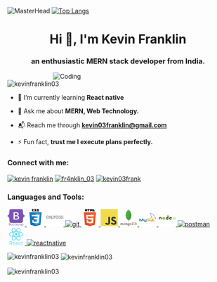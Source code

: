 ![MasterHead](https://www.digitalsolutionservices.com/img/services/web%20development.gif)
[![Top Langs](https://github-readme-stats.vercel.app/api/top-langs/?username=kevinfranklin03&layout=compact)](https://github.com/kevinfranklin03/github-readme-stats)


<h1 align="center">Hi 👋, I'm Kevin Franklin</h1>
<h3 align="center">an enthusiastic MERN stack developer from India.</h3>

<img align="right" alt="Coding" width="400" src="https://camo.githubusercontent.com/7126894c136cfcea2ead9679838b0ca5b8bf50f64c0b76dc0e69e75d9fc57314/68747470733a2f2f7237713677397a362e726f636b657463646e2e6d652f6361726565722f77702d636f6e74656e742f75706c6f6164732f323032302f30332f68656c6c6f2e676966">

<p align="left"> <img src="https://komarev.com/ghpvc/?username=kevinfranklin03&label=Profile%20views&color=0e75b6&style=flat" alt="kevinfranklin03" /> </p>

- 🌱 I’m currently learning **React native**

- 💬 Ask me about **MERN, Web Technology.**

- 📬 Reach me through **kevin03franklin@gmail.com**

- ⚡ Fun fact, **trust me I execute plans perfectly.**

<h3 align="left">Connect with me:</h3>
<p align="left">
<a href="https://linkedin.com/in/kevin franklin" target="blank"><img align="center" src="https://raw.githubusercontent.com/rahuldkjain/github-profile-readme-generator/master/src/images/icons/Social/linked-in-alt.svg" alt="kevin franklin" height="30" width="40" /></a>
<a href="https://instagram.com/fr4nklin_03" target="blank"><img align="center" src="https://raw.githubusercontent.com/rahuldkjain/github-profile-readme-generator/master/src/images/icons/Social/instagram.svg" alt="fr4nklin_03" height="30" width="40" /></a>
<a href="https://www.codechef.com/users/kevin03frank" target="blank"><img align="center" src="https://cdn.jsdelivr.net/npm/simple-icons@3.1.0/icons/codechef.svg" alt="kevin03frank" height="30" width="40" /></a>
</p>

<h3 align="left">Languages and Tools:</h3>
<p align="left"> <a href="https://getbootstrap.com" target="_blank" rel="noreferrer"> <img src="https://raw.githubusercontent.com/devicons/devicon/master/icons/bootstrap/bootstrap-plain-wordmark.svg" alt="bootstrap" width="40" height="40"/> </a> <a href="https://www.w3schools.com/css/" target="_blank" rel="noreferrer"> <img src="https://raw.githubusercontent.com/devicons/devicon/master/icons/css3/css3-original-wordmark.svg" alt="css3" width="40" height="40"/> </a> <a href="https://expressjs.com" target="_blank" rel="noreferrer"> <img src="https://raw.githubusercontent.com/devicons/devicon/master/icons/express/express-original-wordmark.svg" alt="express" width="40" height="40"/> </a> <a href="https://git-scm.com/" target="_blank" rel="noreferrer"> <img src="https://www.vectorlogo.zone/logos/git-scm/git-scm-icon.svg" alt="git" width="40" height="40"/> </a> <a href="https://www.w3.org/html/" target="_blank" rel="noreferrer"> <img src="https://raw.githubusercontent.com/devicons/devicon/master/icons/html5/html5-original-wordmark.svg" alt="html5" width="40" height="40"/> </a> <a href="https://developer.mozilla.org/en-US/docs/Web/JavaScript" target="_blank" rel="noreferrer"> <img src="https://raw.githubusercontent.com/devicons/devicon/master/icons/javascript/javascript-original.svg" alt="javascript" width="40" height="40"/> </a> <a href="https://www.mongodb.com/" target="_blank" rel="noreferrer"> <img src="https://raw.githubusercontent.com/devicons/devicon/master/icons/mongodb/mongodb-original-wordmark.svg" alt="mongodb" width="40" height="40"/> </a> <a href="https://www.mysql.com/" target="_blank" rel="noreferrer"> <img src="https://raw.githubusercontent.com/devicons/devicon/master/icons/mysql/mysql-original-wordmark.svg" alt="mysql" width="40" height="40"/> </a> <a href="https://nodejs.org" target="_blank" rel="noreferrer"> <img src="https://raw.githubusercontent.com/devicons/devicon/master/icons/nodejs/nodejs-original-wordmark.svg" alt="nodejs" width="40" height="40"/> </a> <a href="https://postman.com" target="_blank" rel="noreferrer"> <img src="https://www.vectorlogo.zone/logos/getpostman/getpostman-icon.svg" alt="postman" width="40" height="40"/> </a> <a href="https://reactjs.org/" target="_blank" rel="noreferrer"> <img src="https://raw.githubusercontent.com/devicons/devicon/master/icons/react/react-original-wordmark.svg" alt="react" width="40" height="40"/> </a> <a href="https://reactnative.dev/" target="_blank" rel="noreferrer"> <img src="https://reactnative.dev/img/header_logo.svg" alt="reactnative" width="40" height="40"/> </a> </p>

<p><img align="left" src="https://github-readme-stats.vercel.app/api/top-langs?username=kevinfranklin03&show_icons=true&locale=en&layout=compact" alt="kevinfranklin03" /></p>

<p>&nbsp;<img align="center" src="https://github-readme-stats.vercel.app/api?username=kevinfranklin03&show_icons=true&locale=en" alt="kevinfranklin03" /></p>

<p><img align="center" src="https://github-readme-streak-stats.herokuapp.com/?user=kevinfranklin03&" alt="kevinfranklin03" /></p>

